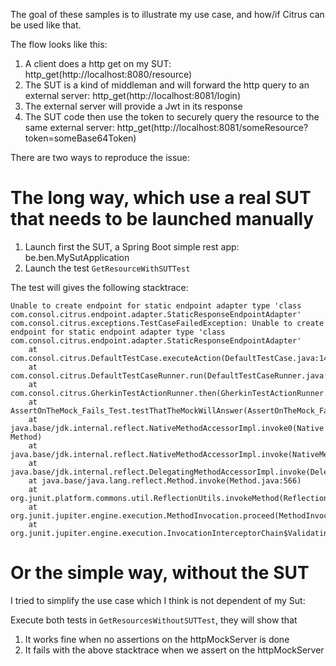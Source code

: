 The goal of these samples is to illustrate my use case, and how/if Citrus can be used like that.

The flow looks like this:

1. A client does a http get on my SUT: http_get(http://localhost:8080/resource)
2. The SUT is a kind of middleman and will forward the http query to an external server: http_get(http://localhost:8081/login)
3. The external server will provide a Jwt in its response
4. The SUT code then use the token to securely query the resource to the same external server: http_get(http://localhost:8081/someResource?token=someBase64Token)

There are two ways to reproduce the issue:

# The long way, which use a real SUT that needs to be launched manually

1. Launch first the SUT, a Spring Boot simple rest app: be.ben.MySutApplication
2. Launch the test ``GetResourceWithSUTTest``

The test will gives the following stacktrace:
```
Unable to create endpoint for static endpoint adapter type 'class com.consol.citrus.endpoint.adapter.StaticResponseEndpointAdapter'
com.consol.citrus.exceptions.TestCaseFailedException: Unable to create endpoint for static endpoint adapter type 'class com.consol.citrus.endpoint.adapter.StaticResponseEndpointAdapter'
	at com.consol.citrus.DefaultTestCase.executeAction(DefaultTestCase.java:143)
	at com.consol.citrus.DefaultTestCaseRunner.run(DefaultTestCaseRunner.java:125)
	at com.consol.citrus.GherkinTestActionRunner.then(GherkinTestActionRunner.java:66)
	at AssertOnTheMock_Fails_Test.testThatTheMockWillAnswer(AssertOnTheMock_Fails_Test.java:48)
	at java.base/jdk.internal.reflect.NativeMethodAccessorImpl.invoke0(Native Method)
	at java.base/jdk.internal.reflect.NativeMethodAccessorImpl.invoke(NativeMethodAccessorImpl.java:62)
	at java.base/jdk.internal.reflect.DelegatingMethodAccessorImpl.invoke(DelegatingMethodAccessorImpl.java:43)
	at java.base/java.lang.reflect.Method.invoke(Method.java:566)
	at org.junit.platform.commons.util.ReflectionUtils.invokeMethod(ReflectionUtils.java:725)
	at org.junit.jupiter.engine.execution.MethodInvocation.proceed(MethodInvocation.java:60)
	at org.junit.jupiter.engine.execution.InvocationInterceptorChain$ValidatingInvocation.proceed(InvocationInterceptorChain.java:131)
```

# Or the simple way, without the SUT

I tried to simplify the use case which I think is not dependent of my Sut:

Execute both tests in ``GetResourcesWithoutSUTTest``, they will show that
1. It works fine when no assertions on the httpMockServer is done 
2. It fails with the above stacktrace when we assert on the httpMockServer